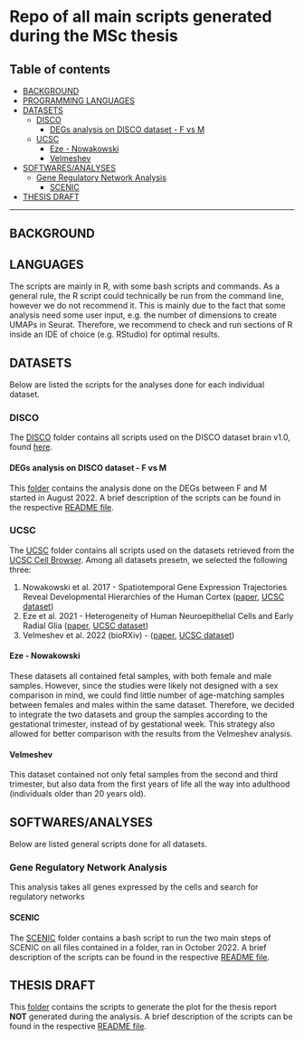 # Repo of all main scripts generated during the MSc thesis

## Table of contents
* [BACKGROUND](#background)
* [PROGRAMMING LANGUAGES](#programming-languages)
* [DATASETS](#datasets)
  * [DISCO](#disco)
    * [DEGs analysis on DISCO dataset - F vs M](#degs-analysis-on-disco-dataset---f-vs-m)
  * [UCSC](#ucsc)
    * [Eze - Nowakowski](#eze---nowakowski)
    * [Velmeshev](#velmeshev)
* [SOFTWARES/ANALYSES](#softwares/analyses)
  * [Gene Regulatory Network Analysis](#gene-regulatory-network-analysis)
    * [SCENIC](#scenic)
* [THESIS DRAFT](#thesis-draft)

----------------------------------------------------------------------------------------------------------

## BACKGROUND

## LANGUAGES

The scripts are mainly in R, with some bash scripts and commands. As a general rule, the R script could technically be run from the command line, however we do not recommend it. This is mainly due to the fact that some analysis need some user input, e.g. the number of dimensions to create UMAPs in Seurat. Therefore, we recommend to check and run sections of R inside an IDE of choice (e.g. RStudio) for optimal results. 
   

## DATASETS

Below are listed the scripts for the analyses done for each individual dataset. 

### DISCO

The [DISCO](DISCO/) folder contains all scripts used on the DISCO dataset brain v1.0, found [here](https://www.immunesinglecell.org/atlasList). 

#### DEGs analysis on DISCO dataset - F vs M

This [folder](DISCO/DEGs) contains the analysis done on the DEGs between F and M started in August 2022. A brief description of the scripts can be found in the respective [README file](DISCO/DEGs/README.md). 

### UCSC

The [UCSC](UCSC/) folder contains all scripts used on the datasets retrieved from the [UCSC Cell Browser](https://cells-test.gi.ucsc.edu). Among all datasets presetn, we selected the following three:
1. Nowakowski et al. 2017 - Spatiotemporal Gene Expression Trajectories Reveal Developmental Hierarchies of the Human Cortex ([paper](https://www.science.org/doi/epdf/10.1126/science.aap8809), [UCSC dataset](https://cells-test.gi.ucsc.edu/?ds=cortex-dev))
2. Eze et al. 2021 - Heterogeneity of Human Neuroepithelial Cells and Early Radial Glia ([paper](https://www.nature.com/articles/s41593-020-00794-1), [UCSC dataset](https://cells-test.gi.ucsc.edu/?ds=early-brain))
3. Velmeshev et al. 2022 (bioRXiv) - ([paper](https://www.biorxiv.org/content/10.1101/2022.10.24.513555v1.full.pdf), [UCSC dataset](https://cells-test.gi.ucsc.edu/?ds=cortical-dev+all))

#### Eze - Nowakowski

These datasets all contained fetal samples, with both female and male samples. However, since the studies were likely not designed with a sex comparison in mind, we could find little number of age-matching samples between females and males within the same dataset. Therefore, we decided to integrate the two datasets and group the samples according to the gestational trimester, instead of by gestational week. This strategy also allowed for better comparison with the results from the Velmeshev analysis. 

#### Velmeshev

This dataset contained not only fetal samples from the second and third trimester, but also data from the first years of life all the way into adulthood (individuals older than 20 years old). 

## SOFTWARES/ANALYSES

Below are listed general scripts done for all datasets. 

### Gene Regulatory Network Analysis

This analysis takes all genes expressed by the cells and search for regulatory networks

#### SCENIC

The [SCENIC](SCENIC/) folder contains a bash script to run the two main steps of SCENIC on all files contained in a folder, ran in October 2022. A brief description of the scripts can be found in the respective [README file](SCENIC/README.md). 

## THESIS DRAFT

This [folder](Thesis_draft) contains the scripts to generate the plot for the thesis report **NOT** generated during the analysis. A brief description of the scripts can be found in the respective [README file](Thesis_draft/README.md). 
